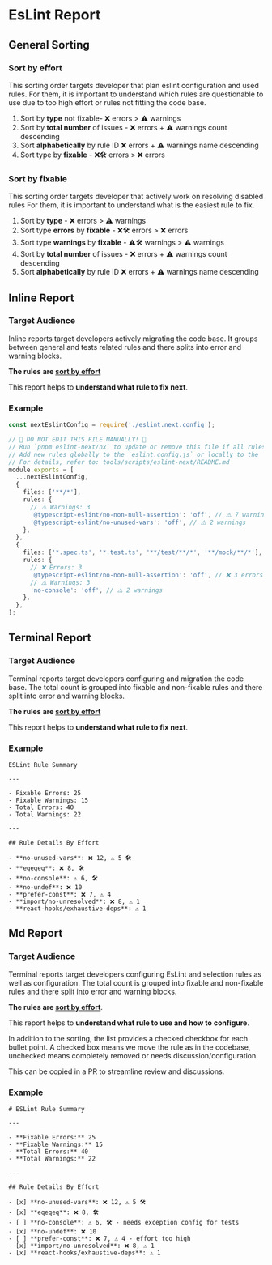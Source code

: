 # EsLint Report

## General Sorting

### Sort by effort

This sorting order targets developer that plan eslint configuration and used rules.
For them, it is important to understand which rules are questionable to use due to too high effort or rules not fitting the code base.

1. Sort by **type** not fixable- ❌ errors > ⚠️ warnings
2. Sort by **total number** of issues - ❌ errors + ⚠️ warnings count descending
3. Sort **alphabetically** by rule ID ❌ errors + ⚠️ warnings name descending
4. Sort type by **fixable** - ❌🛠 errors > ❌ errors

### Sort by fixable

This sorting order targets developer that actively work on resolving disabled rules
For them, it is important to understand what is the easiest rule to fix.

1. Sort by **type** - ❌ errors > ⚠️ warnings
2. Sort type **errors** by **fixable** - ❌🛠 errors > ❌ errors
3. Sort type **warnings** by **fixable** - ⚠️🛠 warnings > ⚠️ warnings
4. Sort by **total number** of issues - ❌ errors + ⚠️ warnings count descending
5. Sort **alphabetically** by rule ID ❌ errors + ⚠️ warnings name descending

## Inline Report

### Target Audience

Inline reports target developers actively migrating the code base.
It groups between general and tests related rules and there splits into error and warning blocks.

**The rules are [sort by effort](#sort-by-fixable)**

This report helps to **understand what rule to fix next**.

### Example

```ts
const nextEslintConfig = require('./eslint.next.config');

// 🚨 DO NOT EDIT THIS FILE MANUALLY! 🚨
// Run `pnpm eslint-next/nx` to update or remove this file if all rules pass.
// Add new rules globally to the `eslint.config.js` or locally to the `eslint.next.config.js` file.
// For details, refer to: tools/scripts/eslint-next/README.md
module.exports = [
  ...nextEslintConfig,
  {
    files: ['**/*'],
    rules: {
      // ⚠️ Warnings: 3
      '@typescript-eslint/no-non-null-assertion': 'off', // ⚠️ 7 warnings
      '@typescript-eslint/no-unused-vars': 'off', // ⚠️ 2 warnings
    },
  },
  {
    files: ['*.spec.ts', '*.test.ts', '**/test/**/*', '**/mock/**/*'],
    rules: {
      // ❌ Errors: 3
      '@typescript-eslint/no-non-null-assertion': 'off', // ❌ 3 errors
      // ⚠️ Warnings: 3
      'no-console': 'off', // ⚠️ 2 warnings
    },
  },
];
```

## Terminal Report

### Target Audience

Terminal reports target developers configuring and migration the code base.
The total count is grouped into fixable and non-fixable rules and there split into error and warning blocks.

**The rules are [sort by effort](#sort-by-effort)**

This report helps to **understand what rule to fix next**.

### Example

```text
ESLint Rule Summary

---

- Fixable Errors: 25
- Fixable Warnings: 15
- Total Errors: 40
- Total Warnings: 22

---

## Rule Details By Effort

- **no-unused-vars**: ❌ 12, ⚠️ 5 🛠️
- **eqeqeq**: ❌ 8, 🛠️
- **no-console**: ⚠️ 6, ️🛠️
- **no-undef**: ❌ 10
- **prefer-const**: ❌ 7, ⚠️ 4
- **import/no-unresolved**: ❌ 8, ⚠️ 1
- **react-hooks/exhaustive-deps**: ⚠️ 1
```

## Md Report

### Target Audience

Terminal reports target developers configuring EsLint and selection rules as well as configuration.
The total count is grouped into fixable and non-fixable rules and there split into error and warning blocks.

**The rules are [sort by effort](#sort-by-effort)**.

This report helps to **understand what rule to use and how to configure**.

In addition to the sorting, the list provides a checked checkbox for each bullet point.
A checked box means we move the rule as in the codebase, unchecked means completely removed or needs discussion/configuration.

This can be copied in a PR to streamline review and discussions.

### Example

```text
# ESLint Rule Summary

---

- **Fixable Errors:** 25
- **Fixable Warnings:** 15
- **Total Errors:** 40
- **Total Warnings:** 22

---

## Rule Details By Effort

- [x] **no-unused-vars**: ❌ 12, ⚠️ 5 🛠️
- [x] **eqeqeq**: ❌ 8, 🛠️
- [ ] **no-console**: ⚠️ 6, ️🛠️ - needs exception config for tests
- [x] **no-undef**: ❌ 10
- [ ] **prefer-const**: ❌ 7, ⚠️ 4 - effort too high
- [x] **import/no-unresolved**: ❌ 8, ⚠️ 1
- [x] **react-hooks/exhaustive-deps**: ⚠️ 1
```
